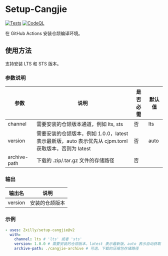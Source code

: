 # Setup-Cangjie

[![Tests](https://github.com/Zxilly/setup-cangjie/actions/workflows/test.yml/badge.svg)](https://github.com/Zxilly/setup-cangjie/actions/workflows/test.yml)
[![CodeQL](https://github.com/Zxilly/setup-cangjie/actions/workflows/codeql.yml/badge.svg)](https://github.com/Zxilly/setup-cangjie/actions/workflows/codeql.yml)

在 GitHub Actions 安装仓颉编译环境。

## 使用方法

支持安装 LTS 和 STS 版本。

### 参数说明

| 参数         | 说明                                                                                                 | 是否必需 | 默认值 |
| ------------ | ---------------------------------------------------------------------------------------------------- | -------- | ------ |
| channel      | 需要安装的仓颉版本通道，例如 lts, sts                                                                | 否       | lts    |
| version      | 需要安装的仓颉版本，例如 1.0.0，latest 表示最新版，auto 表示优先从 cjpm.toml 获取版本，否则为 latest | 否       | auto   |
| archive-path | 下载的 .zip/.tar.gz 文件的存储路径                                                                   | 否       |        |

### 输出

| 输出名  | 说明           |
| ------- | -------------- |
| version | 安装的仓颉版本 |

### 示例

```yaml
- uses: Zxilly/setup-cangjie@v2
  with:
    channel: lts # 'lts' 或者 'sts'
    version: 1.0.0 # 需要安装的仓颉版本，latest 表示最新版，auto 表示自动获取
    archive-path: ./cangjie-archive # 可选，下载的压缩包存储路径
```
